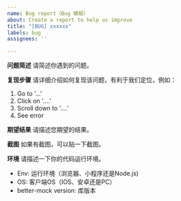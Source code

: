 ```yaml
---
name: Bug report（Bug 模板）
about: Create a report to help us improve
title: "[BUG] xxxxxx"
labels: bug
assignees: ''

---
```


**问题简述**
请简述你遇到的问题。

**复现步骤**
请详细介绍如何复现该问题，有利于我们定位，例如：
1. Go to '...'
2. Click on '....'
3. Scroll down to '....'
4. See error

**期望结果**
请描述您期望的结果。

**截图**
如果有截图，可以贴一下截图。

**环境**
请描述一下你的代码运行环境。
 - Env: 运行环境（浏览器、小程序还是Node.js)
 - OS: 客户端OS（IOS、安卓还是PC）
 - better-mock version: 库版本
